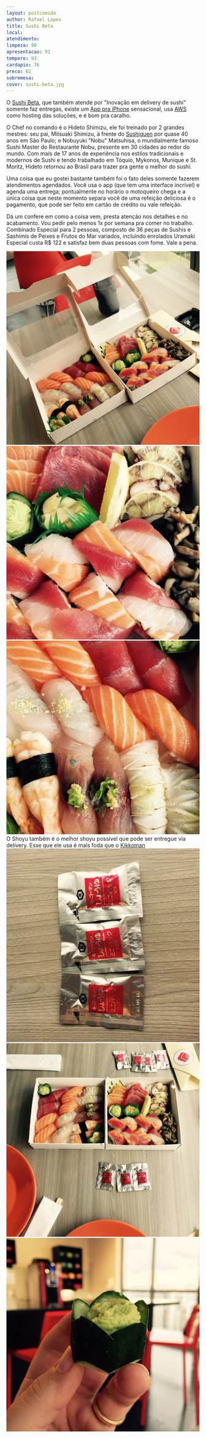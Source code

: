 ```yaml
---
layout: postcomida
author: Rafael Lopes
title: Sushi Beta
local:
atendimento:
limpeza: 90
apresentacao: 91
tempero: 93
cardapio: 76
preco: 62
sobremesa:
cover: sushi-beta.jpg
---
```


O [Sushi Beta], que também atende por "Inovação em delivery de sushi" somente faz entregas, existe um [App pra iPhone](https://itunes.apple.com/us/app/sushi-beta/id979065642?mt=8) sensacional, usa [AWS](http://aws.amazon.com/) como hosting das soluções, e é bom pra caralho.

O Chef no comando é o Hideto Shimizu, ele foi treinado por 2 grandes mestres: seu pai, Mitsuaki Shimizu, à frente do [Sushiguen] por quase 40 anos em São Paulo; e Nobuyuki "Nobu" Matsuhisa, o mundialmente famoso Sushi Master do Restaurante Nobu, presente em 30 cidades ao redor do mundo. Com mais de 17 anos de experiência nos estilos tradicionais e modernos de Sushi e tendo trabalhado em Tóquio, Mykonos, Munique e St. Moritz, Hideto retornou ao Brasil para trazer pra gente o melhor do sushi.

Uma coisa que eu gostei bastante também foi o fato deles somente fazerem atendimentos agendados. Você usa o app (que tem uma interface incrível) e agenda uma entrega; pontualmente no horário o motoqueiro chega e a única coisa que neste momento separa você de uma refeição deliciosa é o pagamento, que pode ser feito em cartão de crédito ou vale refeição.

Dá um confere em como a coisa vem, presta atenção nos detalhes e no acabamento. Vou pedir pelo menos 1x por semana pra comer no trabalho. Combinado Especial para 2 pessoas, composto de 36 peças de Sushis e Sashimis de Peixes e Frutos do Mar variados, incluindo enrolados Uramaki Especial custa R$ 122 e satisfaz bem duas pessoas com fome. Vale a pena.

![Image](/media/sushi-beta-1.jpg)
![Image](/media/sushi-beta-2.jpg)
![Image](/media/sushi-beta-3.jpg)
O Shoyu também é o melhor shoyu possível que pode ser entregue via delivery. Esse que ele usa é mais foda que o [Kikkoman]
![Image](/media/sushi-beta-4.jpg)
![Image](/media/sushi-beta-5.jpg)
![Image](/media/sushi-beta-6.jpg)

[Sushi Beta]: http://http://www.sushibeta.com.br/
[Sushiguen]: /sushiguen
[Kikkoman]: http://www.kikkomanusa.com/index.html